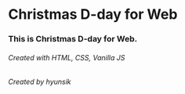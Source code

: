 <h1> Christmas D-day for Web

<h3> This is Christmas D-day for Web.

<h6> Created with HTML, CSS, Vanilla JS
<h6> Created by hyunsik
